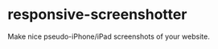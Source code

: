 responsive-screenshotter
========================

Make nice pseudo-iPhone/iPad screenshots of your website.
